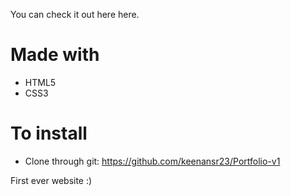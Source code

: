 You can check it out here here.

# Made with
- HTML5
- CSS3
# To install
- Clone through git: https://github.com/keenansr23/Portfolio-v1

First ever website :)
